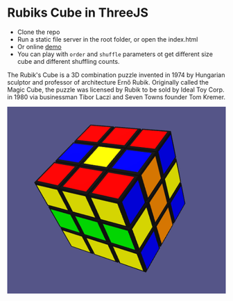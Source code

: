 # Rubiks Cube in ThreeJS

* Clone the repo
* Run a static file server in the root folder, or open the index.html
* Or online [demo](https://ebinxavier.github.io/rubiksCube?order=3&&shuffle=4)
* You can play with `order` and `shuffle` parameters ot get different size cube and different shuffling counts.

The Rubik's Cube is a 3D combination puzzle invented in 1974 by Hungarian sculptor and professor of architecture Ernő Rubik. Originally called the Magic Cube, the puzzle was licensed by Rubik to be sold by Ideal Toy Corp. in 1980 via businessman Tibor Laczi and Seven Towns founder Tom Kremer.

![alt text](./ss.png)
